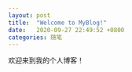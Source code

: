 ```yaml
---
layout: post
title:  "Welcome to MyBlog!"
date:   2020-09-27 22:49:52 +0800
categories: 随笔
---
```

欢迎来到我的个人博客！